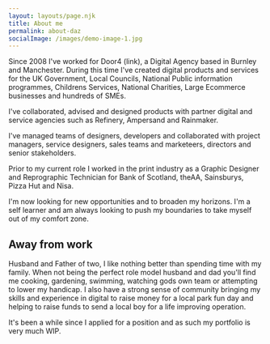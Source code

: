 ```yaml
---
layout: layouts/page.njk
title: About me
permalink: about-daz
socialImage: /images/demo-image-1.jpg
---
```

Since 2008 I've worked for Door4 (link), a Digital Agency based in Burnley and Manchester. During this time I've created digital products and services for the UK Government, Local Councils, National Public information programmes, Childrens Services, National Charities, Large Ecommerce businesses and hundreds of SMEs. 

I've collaborated, advised and designed products with partner digital and service agencies such as Refinery, Ampersand and Rainmaker. 

I've managed teams of designers, developers and collaborated with project managers, service designers, sales teams and marketeers, directors and senior stakeholders.

Prior to my current role I worked in the print industry as a Graphic Designer and Reprographic Technician for Bank of Scotland, theAA, Sainsburys, Pizza Hut and Nisa. 

I'm now looking for new opportunities and to broaden my horizons. I'm a self learner and am always looking to push my boundaries to take myself out of my comfort zone.

## Away from work

Husband and Father of two, I like nothing better than spending time with my family. When not being the perfect role model husband and dad you'll find me cooking, gardening, swimming, watching gods own team or attempting to lower my handicap. I also have a strong sense of community bringing my skills and experience in digital to raise money for a local park fun day and helping to raise funds to send a local boy for a life improving operation.

It's been a while since I applied for a position and as such my portfolio is very much WIP.
